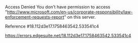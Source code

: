 Access Denied
You don't have permission to access "http://www.microsoft.com/en-us/corporate-responsibility/law-enforcement-requests-report" on this server.

Reference #18.112d3e17.1758463542.533541c4

https://errors.edgesuite.net/18.112d3e17.1758463542.533541c4
